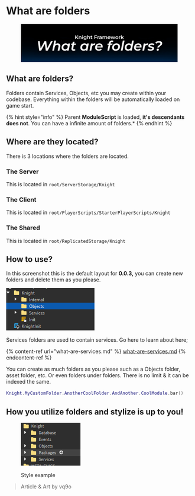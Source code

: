# What are folders

<figure><img src="../.gitbook/assets/What are folders.jpg" alt=""><figcaption></figcaption></figure>

## What are folders?

Folders contain Services, Objects, etc you may create within your codebase. Everything within the folders will be automatically loaded on game start.

{% hint style="info" %}
Parent **ModuleScript** is loaded, **it's descendants does not**. You can have a infinite amount of folders.\*
{% endhint %}

## Where are they located?

There is 3 locations where the folders are located.

### The Server

This is located in `root/ServerStorage/Knight`

### The Client

This is located in `root/PlayerScripts/StarterPlayerScripts/Knight`

### The Shared

This is located in `root/ReplicatedStorage/Knight`

## How to use?

In this screenshot this is the default layout for **0.0.3,** you can create new folders and delete them as you please.

![](<../.gitbook/assets/image (3).png>)

Services folders are used to contain services. Go here to learn about here;

{% content-ref url="what-are-services.md" %}
[what-are-services.md](what-are-services.md)
{% endcontent-ref %}

You can create as much folders as you please such as a Objects folder, asset folder, etc. Or even folders under folders. There is no limit & it can be indexed the same.

```lua
Knight.MyCustomFolder.AnotherCoolFolder.AndAnother.CoolModule.bar()
```

## How you utilize folders and stylize is up to you!

<figure><img src="../.gitbook/assets/image (2).png" alt=""><figcaption><p>Style example</p></figcaption></figure>

> Article & Art by vq9o
